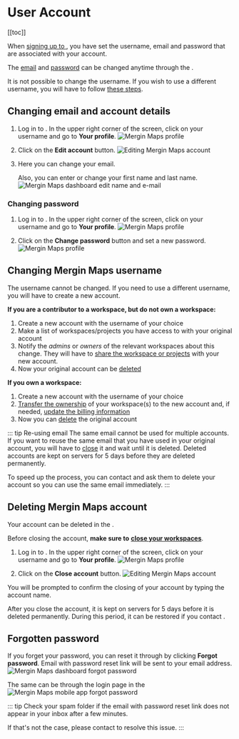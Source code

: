 # User Account
[[toc]]

When [signing up to <MainPlatformName />](../../setup/sign-up-to-mergin-maps/), you have set the username, email and password that are associated with your account. 

The [email](#changing-email-and-account-details) and [password](#changing-password) can be changed anytime through the <DashboardShortLink />.

It is not possible to change the username. If you wish to use a different username, you will have to follow [these steps](#changing-mergin-maps-username).

## Changing email and account details

1. Log in to <AppDomainNameLink />. In the upper right corner of the screen, click on your username and go to **Your profile**.
   ![Mergin Maps profile](../dashboard/mergin-maps-dashboard-profile.jpg "Mergin Maps profile")
   
2. Click on the **Edit account** button.
   ![Editing Mergin Maps account](./dashboard-edit-account.jpg "Editing Mergin Maps account")

3. Here you can change your email. 

   Also, you can enter or change your first name and last name. 
   ![Mergin Maps dashboard edit name and e-mail](./dashboard-edit-email.jpg "Mergin Maps dashboard edit name and e-mail")

### Changing password

1. Log in to <AppDomainNameLink />. In the upper right corner of the screen, click on your username and go to **Your profile**.
   ![Mergin Maps profile](../dashboard/mergin-maps-dashboard-profile.jpg "Mergin Maps profile")
   
2. Click on the **Change password** button and set a new password.
   ![Mergin Maps profile](./dashboard-change-password.jpg "Mergin Maps profile")


## Changing Mergin Maps username

The username cannot be changed. If you need to use a different username, you will have to create a new account.

**If you are a contributor to a workspace, but do not own a workspace:**
1. Create a new <MainPlatformName /> account with the username of your choice
2. Make a list of workspaces/projects you have access to with your original account
3. Notify the *admins* or *owners* of the relevant workspaces about this change.
   They will have to [share the workspace or projects](../project-advanced/#share-projects-and-manage-user-access) with your new account.
4. Now your original account can be [deleted](#deleting-mergin-maps-account)

**If you own a workspace:**
1. Create a new <MainPlatformName /> account with the username of your choice
2. [Transfer the ownership](../permissions/#how-to-transfer-ownership-of-a-workspace) of your workspace(s) to the new account and, if needed, [update the billing information](../subscriptions/#billing-information-and-payment-method)
3. Now you can [delete](#deleting-mergin-maps-account) the original account

::: tip Re-using email
The same email cannot be used for multiple accounts. If you want to reuse the same email that you have used in your original account, you will have to [close](#deleting-mergin-maps-account) it and wait until it is deleted. Deleted accounts are kept on <MainPlatformName /> servers for 5 days before they are deleted permanently.

To speed up the process, you can contact <MerginMapsEmail id="support" /> and ask them to delete your account so you can use the same email immediately.
:::


## Deleting Mergin Maps account
Your <MainPlatformNameLink /> account can be deleted in the <DashboardShortLink />.

Before closing the account, **make sure to** [**close your workspaces**](../../manage/workspaces/#how-to-delete-a-workspace). 

1. Log in to <AppDomainNameLink />. In the upper right corner of the screen, click on your username and go to **Your profile**.
   ![Mergin Maps profile](../dashboard/mergin-maps-dashboard-profile.jpg "Mergin Maps profile")
   
2. Click on the **Close account** button.
   ![Editing Mergin Maps account](./dashboard-close-account.jpg "Editing Mergin Maps account")

You will be prompted to confirm the closing of your account by typing the account name. 

After you close the account, it is kept on <MainPlatformNameLink /> servers for 5 days before it is deleted permanently. During this period, it can be restored if you contact <MerginMapsEmail id="support" />.

## Forgotten password
If you forget your password, you can reset it through <AppDomainNameLink /> by clicking **Forgot password**. Email with password reset link will be sent to your email address.
![Mergin Maps dashboard forgot password](./dashboard-forgot-password.jpg "Mergin Maps dashboard forgot password")

The same can be through the login page in the <MobileAppNameShort />
![Mergin Maps mobile app forgot password](./mobile-app-forgot-password.jpg "Mergin Maps mobile app forgot password")

::: tip
Check your spam folder if the email with password reset link does not appear in your inbox after a few minutes. 

If that's not the case, please contact <MerginMapsEmail id="support" /> to resolve this issue.
:::
   
